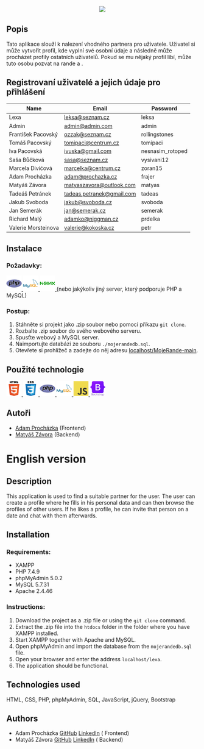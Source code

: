 <p style="text-align:center;"><img src="https://i.ibb.co/hFFRFr8/logo.png"></p>

## Popis

Tato aplikace slouží k nalezení vhodného partnera pro uživatele. Uživatel si může vytvořit profil, kde vyplní své osobní
údaje a následně může procházet profily ostatních uživatelů. Pokud se mu nějaký profil líbí, může tuto osobu pozvat na
rande a .

## Registrovaní uživatelé a jejich údaje pro přihlášení

| Name                | Email                     | Password         |
|---------------------|---------------------------|------------------|
| Lexa                | leksa@seznam.cz           | leksa            |
| Admin               | admin@admin.com           | admin            |
| František Pacovský  | ozzak@seznam.cz           | rollingstones    |
| Tomáš Pacovský      | tomipaci@centrum.cz       | tomipaci         |
| Iva Pacovská        | ivuska@gmail.com          | nesnasim_rotoped |
| Saša Bůčková        | sasa@seznam.cz            | vysivani12       |
| Marcela Divićová    | marcelka@centrum.cz       | zoran15          |
| Adam Procházka      | adam@prochazka.cz         | frajer           |
| Matyáš Závora       | matyaszavora@outlook.com  | matyas           |
| Tadeáš Petránek     | tadeas.petranek@gmail.com | tadeas           |
| Jakub Svoboda       | jakub@svoboda.cz          | svoboda          |
| Jan Semerák         | jan@semerak.cz            | semerak          |
| Richard Malý        | adamko@niggman.cz         | prdelka          |
| Valerie Morsteinova | valerie@kokoska.cz        | petr             |

## Instalace

### Požadavky:

<a href="https://www.php.net" target="_blank" rel="noreferrer"> <img src="https://raw.githubusercontent.com/devicons/devicon/master/icons/php/php-original.svg" alt="php" width="40" height="40"/> </a>
<a href="https://www.mysql.com/" target="_blank" rel="noreferrer"> <img src="https://raw.githubusercontent.com/devicons/devicon/master/icons/mysql/mysql-original-wordmark.svg" alt="mysql" width="40" height="40"/> </a>
<a href="https://www.nginx.com" target="_blank" rel="noreferrer"> <img src="https://raw.githubusercontent.com/devicons/devicon/master/icons/nginx/nginx-original.svg" alt="nginx" width="40" height="40"/> </a>
(nebo jakýkoliv jiný server, který podporuje PHP a MySQL)

### Postup:

1. Stáhněte si projekt jako .zip soubor nebo pomocí příkazu `git clone`.
2. Rozbalte .zip soubor do svého webového serveru.
3. Spusťte webový a MySQL server.
4. Naimportujte databázi ze souboru `./mojerandedb.sql`.
5. Otevřete si prohlížeč a zadejte do něj adresu [localhost/MojeRande-main](http://localhost/MojeRande-main).

## Použité technologie

<a href="https://www.w3.org/html/" target="_blank" rel="noreferrer"> <img src="https://raw.githubusercontent.com/devicons/devicon/master/icons/html5/html5-original-wordmark.svg" alt="html" width="40" height="40"/> </a>
<a href="https://www.w3schools.com/css/" target="_blank" rel="noreferrer"> <img src="https://raw.githubusercontent.com/devicons/devicon/master/icons/css3/css3-original-wordmark.svg" alt="css" width="40" height="40"/> </a>
<a href="https://www.php.net" target="_blank" rel="noreferrer"> <img src="https://raw.githubusercontent.com/devicons/devicon/master/icons/php/php-original.svg" alt="php" width="40" height="40"/> </a>
<a href="https://www.mysql.com/" target="_blank" rel="noreferrer"> <img src="https://raw.githubusercontent.com/devicons/devicon/master/icons/mysql/mysql-original-wordmark.svg" alt="mysql" width="40" height="40"/> </a>
<a href="https://www.w3schools.com/js/" target="_blank" rel="noreferrer"> <img src="https://raw.githubusercontent.com/devicons/devicon/master/icons/javascript/javascript-original.svg" alt="javascript" width="40" height="40"/> </a>
<a href="https://getbootstrap.com" target="_blank" rel="noreferrer"> <img src="https://raw.githubusercontent.com/devicons/devicon/master/icons/bootstrap/bootstrap-original-wordmark.svg" alt="bootstrap" width="40" height="40"/> </a>

## Autoři

- [Adam Procházka](https://cz.linkedin.com/in/adamprochazkacz) (Frontend)
- [Matyáš Závora](https://cz.linkedin.com/in/matyáš-závora-8b9086269) (Backend)

# English version

## Description

This application is used to find a suitable partner for the user. The user can create a profile where he fills in his
personal data and can then browse the profiles of other users. If he likes a profile, he can invite that person on a
date and chat with them afterwards.

## Installation

### Requirements:

- XAMPP
- PHP 7.4.9
- phpMyAdmin 5.0.2
- MySQL 5.7.31
- Apache 2.4.46

### Instructions:

1. Download the project as a .zip file or using the `git clone` command.
2. Extract the .zip file into the `htdocs` folder in the folder where you have XAMPP installed.
3. Start XAMPP together with Apache and MySQL.
4. Open phpMyAdmin and import the database from the `mojerandedb.sql` file.
5. Open your browser and enter the address `localhost/lexa`.
6. The application should be functional.

## Technologies used

HTML, CSS, PHP, phpMyAdmin, SQL, JavaScript, jQuery, Bootstrap

## Authors

- Adam Procházka [GitHub](https://www.github.com/AdamProchy) [LinkedIn](https://cz.linkedin.com/in/adamprochazkacz) (
  Frontend)
- Matyáš
  Závora [GitHub](https://github.com/matyas-zavora) [LinkedIn](https://cz.linkedin.com/in/matyáš-závora-8b9086269) (
  Backend)
